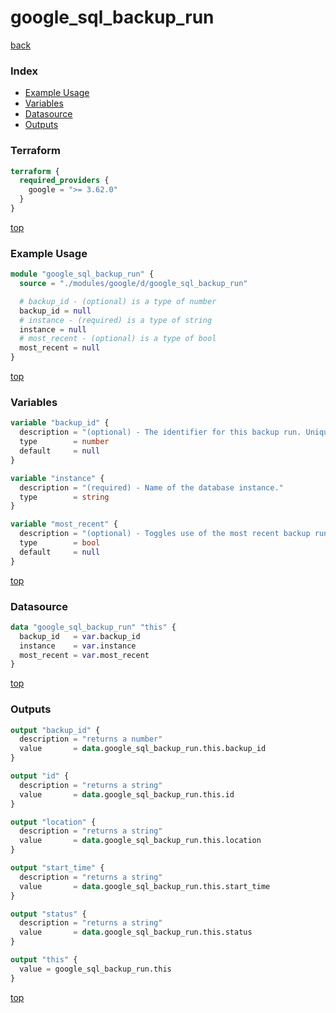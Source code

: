 # google_sql_backup_run

[back](../google.md)

### Index

- [Example Usage](#example-usage)
- [Variables](#variables)
- [Datasource](#datasource)
- [Outputs](#outputs)

### Terraform

```terraform
terraform {
  required_providers {
    google = ">= 3.62.0"
  }
}
```

[top](#index)

### Example Usage

```terraform
module "google_sql_backup_run" {
  source = "./modules/google/d/google_sql_backup_run"

  # backup_id - (optional) is a type of number
  backup_id = null
  # instance - (required) is a type of string
  instance = null
  # most_recent - (optional) is a type of bool
  most_recent = null
}
```

[top](#index)

### Variables

```terraform
variable "backup_id" {
  description = "(optional) - The identifier for this backup run. Unique only for a specific Cloud SQL instance. If left empty and multiple backups exist for the instance, most_recent must be set to true."
  type        = number
  default     = null
}

variable "instance" {
  description = "(required) - Name of the database instance."
  type        = string
}

variable "most_recent" {
  description = "(optional) - Toggles use of the most recent backup run if multiple backups exist for a Cloud SQL instance."
  type        = bool
  default     = null
}
```

[top](#index)

### Datasource

```terraform
data "google_sql_backup_run" "this" {
  backup_id   = var.backup_id
  instance    = var.instance
  most_recent = var.most_recent
}
```

[top](#index)

### Outputs

```terraform
output "backup_id" {
  description = "returns a number"
  value       = data.google_sql_backup_run.this.backup_id
}

output "id" {
  description = "returns a string"
  value       = data.google_sql_backup_run.this.id
}

output "location" {
  description = "returns a string"
  value       = data.google_sql_backup_run.this.location
}

output "start_time" {
  description = "returns a string"
  value       = data.google_sql_backup_run.this.start_time
}

output "status" {
  description = "returns a string"
  value       = data.google_sql_backup_run.this.status
}

output "this" {
  value = google_sql_backup_run.this
}
```

[top](#index)
